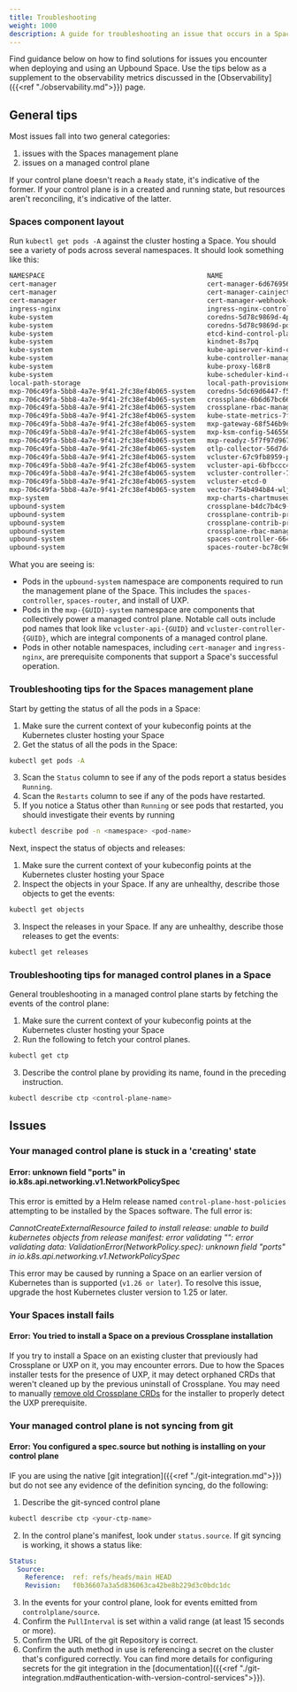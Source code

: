 ```yaml
---
title: Troubleshooting
weight: 1000
description: A guide for troubleshooting an issue that occurs in a Space
---
```


Find guidance below on how to find solutions for issues you encounter when deploying and using an Upbound Space. Use the tips below as a supplement to the observability metrics discussed in the [Observability]({{<ref "./observability.md">}}) page.

## General tips

Most issues fall into two general categories:

1. issues with the Spaces management plane
2. issues on a managed control plane

If your control plane doesn't reach a `Ready` state, it's indicative of the former. If your control plane is in a created and running state, but resources aren't reconciling, it's indicative of the latter.

### Spaces component layout

Run `kubectl get pods -A` against the cluster hosting a Space. You should see a variety of pods across several namespaces. It should look something like this:

```bash
NAMESPACE                                         NAME                                                              READY   STATUS    RESTARTS      AGE
cert-manager                                      cert-manager-6d6769565c-mc5df                                     1/1     Running   0             25m
cert-manager                                      cert-manager-cainjector-744bb89575-nw4fg                          1/1     Running   0             25m
cert-manager                                      cert-manager-webhook-759d6dcbf7-ps4mq                             1/1     Running   0             25m
ingress-nginx                                     ingress-nginx-controller-7f8ccfccc6-6szlp                         1/1     Running   0             25m
kube-system                                       coredns-5d78c9869d-4p477                                          1/1     Running   0             26m
kube-system                                       coredns-5d78c9869d-pdxt6                                          1/1     Running   0             26m
kube-system                                       etcd-kind-control-plane                                           1/1     Running   0             26m
kube-system                                       kindnet-8s7pq                                                     1/1     Running   0             26m
kube-system                                       kube-apiserver-kind-control-plane                                 1/1     Running   0             26m
kube-system                                       kube-controller-manager-kind-control-plane                        1/1     Running   0             26m
kube-system                                       kube-proxy-l68r8                                                  1/1     Running   0             26m
kube-system                                       kube-scheduler-kind-control-plane                                 1/1     Running   0             26m
local-path-storage                                local-path-provisioner-6bc4bddd6b-qsdjt                           1/1     Running   0             26m
mxp-706c49fa-5bb8-4a7e-9f41-2fc38ef4b065-system   coredns-5dc69d6447-f56rh-x-kube-system-x-vcluster                 1/1     Running   0             21m
mxp-706c49fa-5bb8-4a7e-9f41-2fc38ef4b065-system   crossplane-6b6d67bc66-6b8nx-x-upbound-system-x-vcluster           1/1     Running   0             20m
mxp-706c49fa-5bb8-4a7e-9f41-2fc38ef4b065-system   crossplane-rbac-manager-78f6fc7cb4-pjkhc-x-upbound-s-12253c3c4e   1/1     Running   0             20m
mxp-706c49fa-5bb8-4a7e-9f41-2fc38ef4b065-system   kube-state-metrics-7f8f4dcc5b-8p8c4                               1/1     Running   0             22m
mxp-706c49fa-5bb8-4a7e-9f41-2fc38ef4b065-system   mxp-gateway-68f546b9c8-xnz5j-x-upbound-system-x-vcluster          1/1     Running   0             20m
mxp-706c49fa-5bb8-4a7e-9f41-2fc38ef4b065-system   mxp-ksm-config-54655667bb-hv9br                                   1/1     Running   0             22m
mxp-706c49fa-5bb8-4a7e-9f41-2fc38ef4b065-system   mxp-readyz-5f7f97d967-b98bw                                       1/1     Running   0             22m
mxp-706c49fa-5bb8-4a7e-9f41-2fc38ef4b065-system   otlp-collector-56d7d46c8d-g5sh5-x-upbound-system-x-vcluster       1/1     Running   0             20m
mxp-706c49fa-5bb8-4a7e-9f41-2fc38ef4b065-system   vcluster-67c9fb8959-ppb2m                                         1/1     Running   0             22m
mxp-706c49fa-5bb8-4a7e-9f41-2fc38ef4b065-system   vcluster-api-6bfbccc49d-ffgpj                                     1/1     Running   0             22m
mxp-706c49fa-5bb8-4a7e-9f41-2fc38ef4b065-system   vcluster-controller-7cc6855656-8c46b                              1/1     Running   0             22m
mxp-706c49fa-5bb8-4a7e-9f41-2fc38ef4b065-system   vcluster-etcd-0                                                   1/1     Running   0             22m
mxp-706c49fa-5bb8-4a7e-9f41-2fc38ef4b065-system   vector-754b494b84-wljw4                                           1/1     Running   0             22m
mxp-system                                        mxp-charts-chartmuseum-7587f77558-8tltb                           1/1     Running   0             23m
upbound-system                                    crossplane-b4dc7b4c9-6hjh5                                        1/1     Running   0             25m
upbound-system                                    crossplane-contrib-provider-helm-ce18dd03e6e4-7945d8985-4gcwr     1/1     Running   0             24m
upbound-system                                    crossplane-contrib-provider-kubernetes-1f1e32c1957d-577756gs2x4   1/1     Running   0             24m
upbound-system                                    crossplane-rbac-manager-d8cb49cbc-gbvvf                           1/1     Running   0             25m
upbound-system                                    spaces-controller-6647677cf9-5zl5q                                1/1     Running   0             24m
upbound-system                                    spaces-router-bc78c96d7-kzts2                                     2/2     Running   0             24m
```

What you are seeing is:

- Pods in the `upbound-system` namespace are components required to run the management plane of the Space. This includes the `spaces-controller`, `spaces-router`, and install of UXP.
- Pods in the `mxp-{GUID}-system` namespace are components that collectively power a managed control plane. Notable call outs include pod names that look like `vcluster-api-{GUID}` and `vcluster-controller-{GUID}`, which are integral components of a managed control plane.
- Pods in other notable namespaces, including `cert-manager` and `ingress-nginx`, are prerequisite components that support a Space's successful operation.



### Troubleshooting tips for the Spaces management plane

Start by getting the status of all the pods in a Space:

1. Make sure the current context of your kubeconfig points at the Kubernetes cluster hosting your Space
2. Get the status of all the pods in the Space:
```bash
kubectl get pods -A
```
3. Scan the `Status` column to see if any of the pods report a status besides `Running`.
4. Scan the `Restarts` column to see if any of the pods have restarted.
5. If you notice a Status other than `Running` or see pods that restarted, you should investigate their events by running
```bash
kubectl describe pod -n <namespace> <pod-name>
```

Next, inspect the status of objects and releases:

1. Make sure the current context of your kubeconfig points at the Kubernetes cluster hosting your Space
2. Inspect the objects in your Space. If any are unhealthy, describe those objects to get the events:
```bash
kubectl get objects
```
3. Inspect the releases in your Space. If any are unhealthy, describe those releases to get the events:
```bash
kubectl get releases
```

### Troubleshooting tips for managed control planes in a Space

General troubleshooting in a managed control plane starts by fetching the events of the control plane:

1. Make sure the current context of your kubeconfig points at the Kubernetes cluster hosting your Space
2. Run the following to fetch your control planes.
```bash
kubectl get ctp
```
3. Describe the control plane by providing its name, found in the preceding instruction.
```bash
kubectl describe ctp <control-plane-name>
```

## Issues

<!-- vale off -->
### Your managed control plane is stuck in a 'creating' state

#### Error: unknown field "ports" in io.k8s.api.networking.v1.NetworkPolicySpec

This error is emitted by a Helm release named `control-plane-host-policies` attempting to be installed by the Spaces software. The full error is:

_CannotCreateExternalResource failed to install release: unable to build kubernetes objects from release manifest: error validating "": error validating data: ValidationError(NetworkPolicy.spec): unknown field "ports" in io.k8s.api.networking.v1.NetworkPolicySpec_

This error may be caused by running a Space on an earlier version of Kubernetes than is supported (`v1.26 or later`). To resolve this issue, upgrade the host Kubernetes cluster version to 1.25 or later.

### Your Spaces install fails

#### Error: You tried to install a Space on a previous Crossplane installation

If you try to install a Space on an existing cluster that previously had Crossplane or UXP on it, you may encounter errors. Due to how the Spaces installer tests for the presence of UXP, it may detect orphaned CRDs that weren't cleaned up by the previous uninstall of Crossplane. You may need to manually [remove old Crossplane CRDs](https://docs.crossplane.io/latest/software/uninstall/) for the installer to properly detect the UXP prerequisite.

### Your managed control plane is not syncing from git

#### Error: You configured a spec.source but nothing is installing on your control plane

IF you are using the native [git integration]({{<ref "./git-integration.md">}}) but do not see any evidence of the definition syncing, do the following:

1. Describe the git-synced control plane
```bash
kubectl describe ctp <your-ctp-name>
```
2. In the control plane's manifest, look under `status.source`. If git syncing is working, it shows a status like:
```yaml
Status:
  Source:
    Reference:  ref: refs/heads/main HEAD
    Revision:   f0b36607a3a5d836063ca42be8b229d3c0bdc1dc
```
3. In the events for your control plane, look for events emitted from `controlplane/source`.
4. Confirm the `PullInterval` is set within a valid range (at least 15 seconds or more).
5. Confirm the URL of the git Repository is correct.
6. Confirm the auth method in use is referencing a secret on the cluster that's configured correctly. You can find more details for configuring secrets for the git integration in the [documentation]({{<ref "./git-integration.md#authentication-with-version-control-services">}}).

<!-- vale on -->